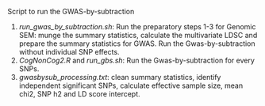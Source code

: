 Script to run the GWAS-by-subtraction

1. *run_gwas_by_subtraction.sh*: Run the preparatory steps 1-3 for Genomic SEM: munge the summary statistics, calculate the multivariate LDSC and prepare the summary statistics for GWAS. Run the Gwas-by-subtraction without individual SNP effects. 
2. *CogNonCog2.R* and *run_gbs.sh*: Run the Gwas-by-subtraction for every SNPs.  
3. *gwasbysub_processing.txt*: clean summary statistics, identify independent significant SNPs, calculate effective sample size, mean chi2, SNP h2 and LD score intercept. 
